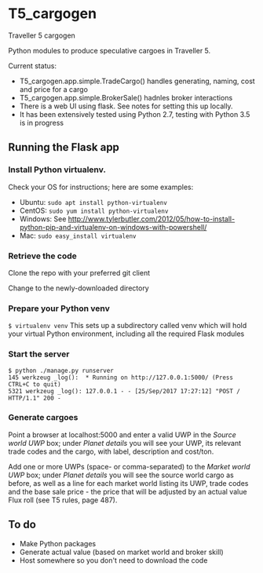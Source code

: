 # T5_cargogen
Traveller 5 cargogen

Python modules to produce speculative cargoes in Traveller 5.

Current status:
- T5_cargogen.app.simple.TradeCargo() handles generating, naming, cost and price for a cargo
- T5_cargogen.app.simple.BrokerSale() hadnles broker interactions
- There is a web UI using flask. See notes for setting this up locally.
- It has been extensively tested using Python 2.7, testing with Python 3.5 is in progress


## Running the Flask app

### Install Python virtualenv. 
Check your OS for instructions; here are some examples:
- Ubuntu: `sudo apt install python-virtualenv`
- CentOS: `sudo yum install python-virtualenv`
- Windows: See http://www.tylerbutler.com/2012/05/how-to-install-python-pip-and-virtualenv-on-windows-with-powershell/
- Mac: `sudo easy_install virtualenv`


### Retrieve the code
Clone the repo with your preferred git client

Change to the newly-downloaded directory

### Prepare your Python venv
`$ virtualenv venv` This sets up a subdirectory called venv which will hold your virtual Python environment, including all the required Flask modules

### Start the server
```
$ python ./manage.py runserver
145 werkzeug _log():  * Running on http://127.0.0.1:5000/ (Press CTRL+C to quit)
5321 werkzeug _log(): 127.0.0.1 - - [25/Sep/2017 17:27:12] "POST / HTTP/1.1" 200 -
```

### Generate cargoes
Point a browser at localhost:5000 and enter a valid UWP in the *Source world UWP* box; under *Planet details* you will see your UWP, its relevant trade codes and the cargo, with label, description and cost/ton.

Add one or more UWPs (space- or comma-separated) to the *Market world UWP* box; under *Planet details* you will see the source world cargo as before, as well as a line for each market world listing its UWP, trade codes and the base sale price - the price that will be adjusted by an actual value Flux roll (see T5 rules, page 487).
 
## To do
- Make Python packages
- Generate actual value (based on market world and broker skill)
- Host somewhere so you don't need to download the code